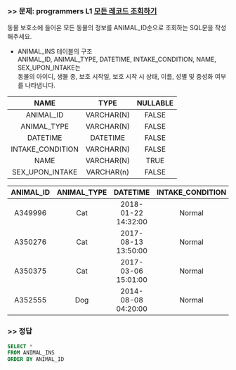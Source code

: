 ### >> 문제: programmers L1 [모든 레코드 조회하기](https://programmers.co.kr/learn/courses/30/lessons/59034)
동물 보호소에 들어온 모든 동물의 정보를 ANIMAL_ID순으로 조회하는 SQL문을 작성해주세요. 
* ANIMAL_INS 테이블의 구조  
ANIMAL_ID, ANIMAL_TYPE, DATETIME, INTAKE_CONDITION, NAME, SEX_UPON_INTAKE는   
동물의 아이디, 생물 종, 보호 시작일, 보호 시작 시 상태, 이름, 성별 및 중성화 여부를 나타냅니다.  

|NAME|TYPE|NULLABLE|
|:---:|:---:|:---:|
|ANIMAL_ID|VARCHAR(N)|FALSE| 
|ANIMAL_TYPE|VARCHAR(N)|FALSE|
|DATETIME|DATETIME|FALSE|
|INTAKE_CONDITION|VARCHAR(N)|FALSE|
|NAME|VARCHAR(N)|TRUE|
|SEX_UPON_INTAKE|VARCHAR(n)|FALSE|

|ANIMAL_ID|ANIMAL_TYPE|DATETIME|INTAKE_CONDITION|NAME|SEX_UPON_INTAKE|
|:---:|:---:|:---:|:---:|:---:|:---:|
|A349996|Cat|2018-01-22 14:32:00|Normal|Sugar|Neutered Male|
|A350276|Cat|2017-08-13 13:50:00|Normal|Jewel|Spayed Female|
|A350375|Cat|2017-03-06 15:01:00|Normal|Meo|Neutered Male|
|A352555|Dog|2014-08-08 04:20:00|Normal|Harley|Spayed Female|

### >> 정답
```sql
SELECT *
FROM ANIMAL_INS
ORDER BY ANIMAL_ID
```
